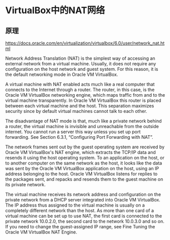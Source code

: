 # VirtualBox中的NAT网络

## 原理

https://docs.oracle.com/en/virtualization/virtualbox/6.0/user/network_nat.html

Network Address Translation (NAT) is the simplest way of accessing an external network from a virtual machine. Usually, it does not require any configuration on the host network and guest system. For this reason, it is the default networking mode in Oracle VM VirtualBox.

A virtual machine with NAT enabled acts much like a real computer that connects to the Internet through a router. The router, in this case, is the Oracle VM VirtualBox networking engine, which maps traffic from and to the virtual machine transparently. In Oracle VM VirtualBox this router is placed between each virtual machine and the host. This separation maximizes security since by default virtual machines cannot talk to each other.

The disadvantage of NAT mode is that, much like a private network behind a router, the virtual machine is invisible and unreachable from the outside internet. You cannot run a server this way unless you set up port forwarding. See Section 6.3.1, “Configuring Port Forwarding with NAT”.

The network frames sent out by the guest operating system are received by Oracle VM VirtualBox's NAT engine, which extracts the TCP/IP data and resends it using the host operating system. To an application on the host, or to another computer on the same network as the host, it looks like the data was sent by the Oracle VM VirtualBox application on the host, using an IP address belonging to the host. Oracle VM VirtualBox listens for replies to the packages sent, and repacks and resends them to the guest machine on its private network.

The virtual machine receives its network address and configuration on the private network from a DHCP server integrated into Oracle VM VirtualBox. The IP address thus assigned to the virtual machine is usually on a completely different network than the host. As more than one card of a virtual machine can be set up to use NAT, the first card is connected to the private network 10.0.2.0, the second card to the network 10.0.3.0 and so on. If you need to change the guest-assigned IP range, see Fine Tuning the Oracle VM VirtualBox NAT Engine.